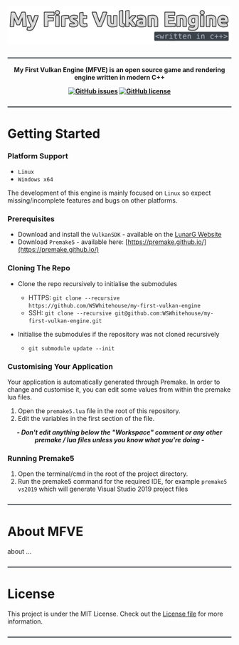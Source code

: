 ![My First Vulkan Engine - Written in Cpp](./resources/readme-title.png)

![Seperator](./resources/readme-seperator.png)

<p align="center">
  <b> 
My First Vulkan Engine (MFVE) is an open source game and rendering engine written in modern C++
  </b>
</p>

<p align="center">
  <b> 
    <a href="https://github.com/WSWhitehouse/my-first-vulkan-engine/issues"><img alt="GitHub issues" src="https://img.shields.io/github/issues/WSWhitehouse/my-first-vulkan-engine?style=flat-square"></a>
    <a href="https://github.com/WSWhitehouse/my-first-vulkan-engine"><img alt="GitHub license" src="https://img.shields.io/github/license/WSWhitehouse/my-first-vulkan-engine?style=flat-square"></a>
  </b>
</p>

![Seperator](./resources/readme-seperator.png)

# Getting Started
### Platform Support 
  - `Linux`
  - `Windows x64`

The development of this engine is mainly focused on `Linux` so expect missing/incomplete features and bugs on other platforms.

### Prerequisites 
- Download and install the `VulkanSDK` - available on the [LunarG Website](https://vulkan.lunarg.com/sdk/home)
- Download `Premake5` - available here: [https://premake.github.io/](https://premake.github.io/)

### Cloning The Repo
- Clone the repo recursively to initialise the submodules
  - HTTPS: `git clone --recursive https://github.com/WSWhitehouse/my-first-vulkan-engine`
  - SSH: `git clone --recursive git@github.com:WSWhitehouse/my-first-vulkan-engine.git`
  

- Initialise the submodules if the repository was not cloned recursively 
  - `git submodule update --init`
  
### Customising Your Application

Your application is automatically generated through Premake. 
In order to change and customise it, you can edit some values from within the premake lua files.

1. Open the `premake5.lua` file in the root of this repository.
2. Edit the variables in the first section of the file.

<p align="center">
  <b><i> - Don't edit anything below the "Workspace" comment or any other premake / lua files unless you know what you're doing - </i></b>
</p>

### Running Premake5
1. Open the terminal/cmd in the root of the project directory.
2. Run the premake5 command for the required IDE, for example `premake5 vs2019` which will generate Visual Studio 2019 project files

![Seperator](./resources/readme-seperator.png)

# About MFVE
 about ...

![Seperator](./resources/readme-seperator.png)

# License
This project is under the MIT License. Check out the [License file](https://github.com/WSWhitehouse/my-first-vulkan-engine/blob/main/LICENSE.md) for more information.

![Seperator](./resources/readme-seperator.png)

